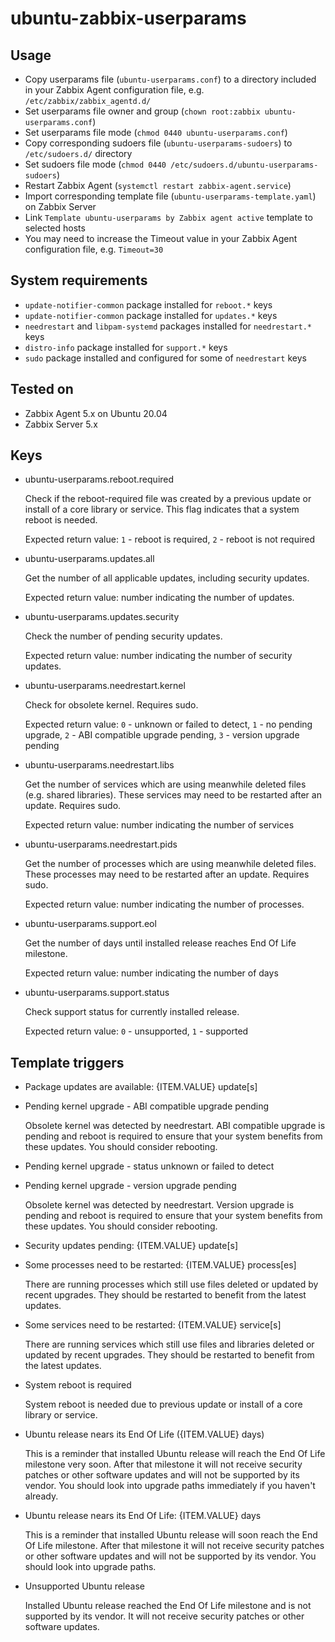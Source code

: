 # ubuntu-zabbix-userparams

## Usage

- Copy userparams file (```ubuntu-userparams.conf```) to a directory included in your Zabbix Agent configuration file, e.g. ```/etc/zabbix/zabbix_agentd.d/```
- Set userparams file owner and group (```chown root:zabbix ubuntu-userparams.conf```)
- Set userparams file mode (```chmod 0440 ubuntu-userparams.conf```)
- Copy corresponding sudoers file (```ubuntu-userparams-sudoers```) to ```/etc/sudoers.d/``` directory
- Set sudoers file mode (```chmod 0440 /etc/sudoers.d/ubuntu-userparams-sudoers```)
- Restart Zabbix Agent (```systemctl restart zabbix-agent.service```)
- Import corresponding template file (```ubuntu-userparams-template.yaml```) on Zabbix Server
- Link ```Template ubuntu-userparams by Zabbix agent active``` template to selected hosts
- You may need to increase the Timeout value in your Zabbix Agent configuration file, e.g. ```Timeout=30```

## System requirements

- ```update-notifier-common``` package installed for ```reboot.*``` keys
- ```update-notifier-common``` package installed for ```updates.*``` keys
- ```needrestart``` and ```libpam-systemd``` packages installed for ```needrestart.*``` keys
- ```distro-info``` package installed for ```support.*``` keys
- ```sudo``` package installed and configured for some of ```needrestart``` keys

## Tested on

- Zabbix Agent 5.x on Ubuntu 20.04
- Zabbix Server 5.x

## Keys

- ubuntu-userparams.reboot.required

  Check if the reboot-required file was created by a previous update or install of a core library or service. This flag indicates that a system reboot is needed.

  Expected return value: ```1``` - reboot is required, ```2``` - reboot is not required

- ubuntu-userparams.updates.all

  Get the number of all applicable updates, including security updates.

  Expected return value: number indicating the number of updates.

- ubuntu-userparams.updates.security

  Check the number of pending security updates.

  Expected return value: number indicating the number of security updates.

- ubuntu-userparams.needrestart.kernel

  Check for obsolete kernel. Requires sudo.

  Expected return value: ```0``` - unknown or failed to detect, ```1``` - no pending upgrade, ```2``` - ABI compatible upgrade pending, ```3``` - version upgrade pending

- ubuntu-userparams.needrestart.libs

  Get the number of services which are using meanwhile deleted files (e.g. shared libraries). These services may need to be restarted after an update. Requires sudo.

  Expected return value: number indicating the number of services

- ubuntu-userparams.needrestart.pids

  Get the number of processes which are using meanwhile deleted files. These processes may need to be restarted after an update. Requires sudo.

  Expected return value: number indicating the number of processes.

- ubuntu-userparams.support.eol

  Get the number of days until installed release reaches End Of Life milestone.

  Expected return value: number indicating the number of days

- ubuntu-userparams.support.status

  Check support status for currently installed release.

  Expected return value: ```0``` - unsupported, ```1``` - supported

## Template triggers

- Package updates are available: {ITEM.VALUE} update[s]

- Pending kernel upgrade - ABI compatible upgrade pending

  Obsolete kernel was detected by needrestart. ABI compatible upgrade is pending and reboot is required to ensure that your system benefits from these updates. You should consider rebooting.

- Pending kernel upgrade - status unknown or failed to detect

- Pending kernel upgrade - version upgrade pending

  Obsolete kernel was detected by needrestart. Version upgrade is pending and reboot is required to ensure that your system benefits from these updates. You should consider rebooting.

- Security updates pending: {ITEM.VALUE} update[s]

- Some processes need to be restarted: {ITEM.VALUE} process[es]

  There are running processes which still use files deleted or updated by recent upgrades. They should be restarted to benefit from the latest updates.

- Some services need to be restarted: {ITEM.VALUE} service[s]

  There are running services which still use files and libraries deleted or updated by recent upgrades. They should be restarted to benefit from the latest updates.

- System reboot is required

  System reboot is needed due to previous update or install of a core library or service.

- Ubuntu release nears its End Of Life ({ITEM.VALUE} days)

  This is a reminder that installed Ubuntu release will reach the End Of Life milestone very soon. After that milestone it will not receive security patches or other software updates and will not be supported by its vendor. You should look into upgrade paths immediately if you haven't already.

- Ubuntu release nears its End Of Life: {ITEM.VALUE} days

  This is a reminder that installed Ubuntu release will soon reach the End Of Life milestone. After that milestone it will not receive security patches or other software updates and will not be supported by its vendor. You should look into upgrade paths.

- Unsupported Ubuntu release

  Installed Ubuntu release reached the End Of Life milestone and is not supported by its vendor. It will not receive security patches or other software updates.
